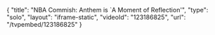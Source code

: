 {
    "title": "NBA Commish: Anthem is `A Moment of Reflection'",
    "type": "solo",
    "layout": "iframe-static",
    "videoId": "123186825",
    "url": "\/tvpembed\/123186825"
}